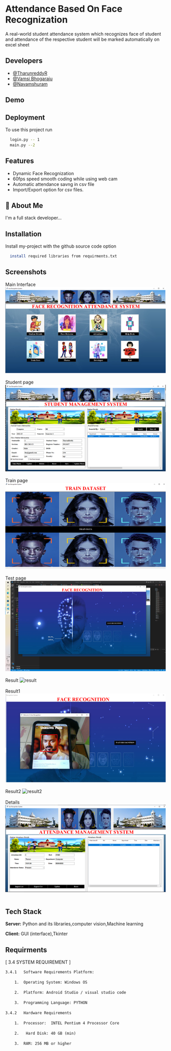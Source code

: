 
# Attendance Based On Face Recognization

A real-world student attendance system which recognizes face of student and attendance of the respective student will be marked automatically on excel sheet




## Developers

- [@TharunreddyR](https://github.com/R-TharunReddy)
- [@Vamsi Bhogaraju](https://github.com/vamsibhogaraju)
- [@Navamshuram](https://github.com/navamshuram/Attendance-Management-System-Using-Facial-Recognition)


## Demo



## Deployment

To use this project run

```bash
  login.py -- 1
  main.py --2
```


## Features


- Dynamic Face Recognization
- 60fps speed smooth coding while using web cam
- Automatic attendance savng in csv file
- Import/Export option for csv files.



## 🚀 About Me
I'm a full stack developer...


## Installation

Install my-project with the github source code option

```bash
  install required libraries from requirments.txt
```
    
## Screenshots<br>
Main Interface
![Main Interface](img/1.png)<br>
<br>Student page
![Student page](img/2.png)<br><br>Train page
![Train page](img/3.png)<br><br>Test page
![test page](img/4.png)<br><br>Result 
![result ](img/5.png)<br><br>Result1
![result1](img/6.png)<br><br>Result2
![result2](img/7.png)<br><br>Details
![details](img/8.png)<br><br>


## Tech Stack

**Server:** Python and its libraries,computer vision,Machine learning

**Client:** GUI (interface),Tkinter


## Requirments

[ 3.4 SYSTEM REQUIREMENT ]

    3.4.1	Software Requirements Platform: 
 
        1.	Operating System: Windows OS 
 
        2.	Platform: Android Studio / visual studio code
 
        3.	Programming Language: PYTHON 
 
    3.4.2	Hardware Requirements 
 
        1.	Processor:  INTEL Pentium 4 Processor Core 
 
        2.	 Hard Disk: 40 GB (min) 
 
        3.	RAM: 256 MB or higher 

